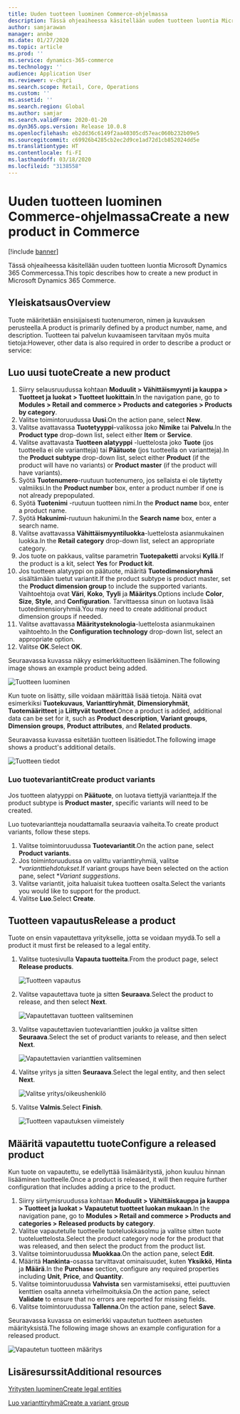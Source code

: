 ```yaml
---
title: Uuden tuotteen luominen Commerce-ohjelmassa
description: Tässä ohjeaiheessa käsitellään uuden tuotteen luontia Microsoft Dynamics 365 Commercessa.
author: samjarawan
manager: annbe
ms.date: 01/27/2020
ms.topic: article
ms.prod: ''
ms.service: dynamics-365-commerce
ms.technology: ''
audience: Application User
ms.reviewer: v-chgri
ms.search.scope: Retail, Core, Operations
ms.custom: ''
ms.assetid: ''
ms.search.region: Global
ms.author: samjar
ms.search.validFrom: 2020-01-20
ms.dyn365.ops.version: Release 10.0.8
ms.openlocfilehash: eb2dd36c6149f2aa40305cd57eac060b232b09e5
ms.sourcegitcommit: c69926b4285cb2ec2d9ce1ad72d1cb852024dd5e
ms.translationtype: HT
ms.contentlocale: fi-FI
ms.lasthandoff: 03/18/2020
ms.locfileid: "3138558"
---
```

# <a name="create-a-new-product-in-commerce"></a><span data-ttu-id="dbe7c-103">Uuden tuotteen luominen Commerce-ohjelmassa</span><span class="sxs-lookup"><span data-stu-id="dbe7c-103">Create a new product in Commerce</span></span>


[!include [banner](includes/banner.md)]

<span data-ttu-id="dbe7c-104">Tässä ohjeaiheessa käsitellään uuden tuotteen luontia Microsoft Dynamics 365 Commercessa.</span><span class="sxs-lookup"><span data-stu-id="dbe7c-104">This topic describes how to create a new product in Microsoft Dynamics 365 Commerce.</span></span>

## <a name="overview"></a><span data-ttu-id="dbe7c-105">Yleiskatsaus</span><span class="sxs-lookup"><span data-stu-id="dbe7c-105">Overview</span></span>

<span data-ttu-id="dbe7c-106">Tuote määritetään ensisijaisesti tuotenumeron, nimen ja kuvauksen perusteella.</span><span class="sxs-lookup"><span data-stu-id="dbe7c-106">A product is primarily defined by a product number, name, and description.</span></span> <span data-ttu-id="dbe7c-107">Tuotteen tai palvelun kuvaamiseen tarvitaan myös muita tietoja:</span><span class="sxs-lookup"><span data-stu-id="dbe7c-107">However, other data is also required in order to describe a product or service:</span></span>

## <a name="create-a-new-product"></a><span data-ttu-id="dbe7c-108">Luo uusi tuote</span><span class="sxs-lookup"><span data-stu-id="dbe7c-108">Create a new product</span></span>

1. <span data-ttu-id="dbe7c-109">Siirry selausruudussa kohtaan **Moduulit \> Vähittäismyynti ja kauppa \> Tuotteet ja luokat \> Tuotteet luokittain**.</span><span class="sxs-lookup"><span data-stu-id="dbe7c-109">In the navigation pane, go to **Modules \> Retail and commerce \> Products and categories \> Products by category**.</span></span>
1. <span data-ttu-id="dbe7c-110">Valitse toimintoruudussa **Uusi**.</span><span class="sxs-lookup"><span data-stu-id="dbe7c-110">On the action pane, select **New**.</span></span>
1. <span data-ttu-id="dbe7c-111">Valitse avattavassa **Tuotetyyppi**-valikossa joko **Nimike** tai **Palvelu**.</span><span class="sxs-lookup"><span data-stu-id="dbe7c-111">In the **Product type** drop-down list, select either **Item** or **Service**.</span></span>
1. <span data-ttu-id="dbe7c-112">Valitse avattavasta **Tuotteen alatyyppi** -luettelosta joko **Tuote** (jos tuotteella ei ole variantteja) tai **Päätuote** (jos tuotteella on variantteja).</span><span class="sxs-lookup"><span data-stu-id="dbe7c-112">In the **Product subtype** drop-down list, select either **Product** (if the product will have no variants) or **Product master** (if the product will have variants).</span></span>
1. <span data-ttu-id="dbe7c-113">Syötä **Tuotenumero**-ruutuun tuotenumero, jos sellaista ei ole täytetty valmiiksi.</span><span class="sxs-lookup"><span data-stu-id="dbe7c-113">In the **Product number** box, enter a product number if one is not already prepopulated.</span></span>
1. <span data-ttu-id="dbe7c-114">Syötä **Tuotenimi** -ruutuun tuotteen nimi.</span><span class="sxs-lookup"><span data-stu-id="dbe7c-114">In the **Product name** box, enter a product name.</span></span>
1. <span data-ttu-id="dbe7c-115">Syötä **Hakunimi**-ruutuun hakunimi.</span><span class="sxs-lookup"><span data-stu-id="dbe7c-115">In the **Search name** box, enter a search name.</span></span>
1. <span data-ttu-id="dbe7c-116">Valitse avattavassa **Vähittäismyyntiluokka**-luettelosta asianmukainen luokka.</span><span class="sxs-lookup"><span data-stu-id="dbe7c-116">In the **Retail category** drop-down list, select an appropriate category.</span></span>
1. <span data-ttu-id="dbe7c-117">Jos tuote on pakkaus, valitse parametrin **Tuotepaketti** arvoksi **Kyllä**.</span><span class="sxs-lookup"><span data-stu-id="dbe7c-117">If the product is a kit, select **Yes** for **Product kit**.</span></span>
1. <span data-ttu-id="dbe7c-118">Jos tuotteen alatyyppi on päätuote, määritä **Tuotedimensioryhmä** sisältämään tuetut variantit.</span><span class="sxs-lookup"><span data-stu-id="dbe7c-118">If the product subtype is product master, set the **Product dimension group** to include the supported variants.</span></span> <span data-ttu-id="dbe7c-119">Vaihtoehtoja ovat **Väri**, **Koko**, **Tyyli** ja **Määritys**.</span><span class="sxs-lookup"><span data-stu-id="dbe7c-119">Options include **Color**, **Size**, **Style**, and **Configuration**.</span></span> <span data-ttu-id="dbe7c-120">Tarvittaessa sinun on luotava lisää tuotedimensioryhmiä.</span><span class="sxs-lookup"><span data-stu-id="dbe7c-120">You may need to create additional product dimension groups if needed.</span></span>
1. <span data-ttu-id="dbe7c-121">Valitse avattavassa **Määritysteknologia**-luettelosta asianmukainen vaihtoehto.</span><span class="sxs-lookup"><span data-stu-id="dbe7c-121">In the **Configuration technology** drop-down list, select an appropriate option.</span></span>
1. <span data-ttu-id="dbe7c-122">Valitse **OK**.</span><span class="sxs-lookup"><span data-stu-id="dbe7c-122">Select **OK**.</span></span>

<span data-ttu-id="dbe7c-123">Seuraavassa kuvassa näkyy esimerkkituotteen lisääminen.</span><span class="sxs-lookup"><span data-stu-id="dbe7c-123">The following image shows an example product being added.</span></span>

![Tuotteen luominen](media/create-new-product.png)

<span data-ttu-id="dbe7c-125">Kun tuote on lisätty, sille voidaan määrittää lisää tietoja. Näitä ovat esimerkiksi **Tuotekuvaus**, **Varianttiryhmät**, **Dimensioryhmät**, **Tuotemääritteet** ja **Liittyvät tuotteet**.</span><span class="sxs-lookup"><span data-stu-id="dbe7c-125">Once a product is added, additional data can be set for it, such as **Product description**, **Variant groups**, **Dimension groups**, **Product attributes**, and **Related products**.</span></span>

<span data-ttu-id="dbe7c-126">Seuraavassa kuvassa esitetään tuotteen lisätiedot.</span><span class="sxs-lookup"><span data-stu-id="dbe7c-126">The following image shows a product's additional details.</span></span>

![Tuotteen tiedot](media/create-new-product-2.png)

### <a name="create-product-variants"></a><span data-ttu-id="dbe7c-128">Luo tuotevariantit</span><span class="sxs-lookup"><span data-stu-id="dbe7c-128">Create product variants</span></span>

<span data-ttu-id="dbe7c-129">Jos tuotteen alatyyppi on **Päätuote**, on luotava tiettyjä variantteja.</span><span class="sxs-lookup"><span data-stu-id="dbe7c-129">If the product subtype is **Product master**, specific variants will need to be created.</span></span> 

<span data-ttu-id="dbe7c-130">Luo tuotevariantteja noudattamalla seuraavia vaiheita.</span><span class="sxs-lookup"><span data-stu-id="dbe7c-130">To create product variants, follow these steps.</span></span>

1. <span data-ttu-id="dbe7c-131">Valitse toimintoruudussa **Tuotevariantit**.</span><span class="sxs-lookup"><span data-stu-id="dbe7c-131">On the action pane, select **Product variants**.</span></span>
1. <span data-ttu-id="dbe7c-132">Jos toimintoruudussa on valittu varianttiryhmiä, valitse \**varianttiehdotukset*.</span><span class="sxs-lookup"><span data-stu-id="dbe7c-132">If variant groups have been selected on the action pane, select \**Variant suggestions*.</span></span>
1. <span data-ttu-id="dbe7c-133">Valitse variantit, joita haluaisit tukea tuotteen osalta.</span><span class="sxs-lookup"><span data-stu-id="dbe7c-133">Select the variants you would like to support for the product.</span></span>
1. <span data-ttu-id="dbe7c-134">Valitse **Luo**.</span><span class="sxs-lookup"><span data-stu-id="dbe7c-134">Select **Create**.</span></span>

## <a name="release-a-product"></a><span data-ttu-id="dbe7c-135">Tuotteen vapautus</span><span class="sxs-lookup"><span data-stu-id="dbe7c-135">Release a product</span></span>

<span data-ttu-id="dbe7c-136">Tuote on ensin vapautettava yritykselle, jotta se voidaan myydä.</span><span class="sxs-lookup"><span data-stu-id="dbe7c-136">To sell a product it must first be released to a legal entity.</span></span>

1. <span data-ttu-id="dbe7c-137">Valitse tuotesivulla **Vapauta tuotteita**.</span><span class="sxs-lookup"><span data-stu-id="dbe7c-137">From the product page, select **Release products**.</span></span>

    ![Tuotteen vapautus](media/create-new-product-3.png)

1. <span data-ttu-id="dbe7c-139">Valitse vapautettava tuote ja sitten **Seuraava**.</span><span class="sxs-lookup"><span data-stu-id="dbe7c-139">Select the product to release, and then select **Next**.</span></span>

    ![Vapautettavan tuotteen valitseminen](media/create-new-product-4.png)

1. <span data-ttu-id="dbe7c-141">Valitse vapautettavien tuotevarianttien joukko ja valitse sitten **Seuraava**.</span><span class="sxs-lookup"><span data-stu-id="dbe7c-141">Select the set of product variants to release, and then select **Next**.</span></span>

    ![Vapautettavien varianttien valitseminen](media/create-new-product-5.png)

1. <span data-ttu-id="dbe7c-143">Valitse yritys ja sitten **Seuraava**.</span><span class="sxs-lookup"><span data-stu-id="dbe7c-143">Select the legal entity, and then select **Next**.</span></span>

    ![Valitse yritys/oikeushenkilö](media/create-new-product-6.png)

1. <span data-ttu-id="dbe7c-145">Valitse **Valmis**.</span><span class="sxs-lookup"><span data-stu-id="dbe7c-145">Select **Finish**.</span></span>

    ![Tuotteen vapautuksen viimeistely](media/create-new-product-7.png)

## <a name="configure-a-released-product"></a><span data-ttu-id="dbe7c-147">Määritä vapautettu tuote</span><span class="sxs-lookup"><span data-stu-id="dbe7c-147">Configure a released product</span></span>

<span data-ttu-id="dbe7c-148">Kun tuote on vapautettu, se edellyttää lisämääritystä, johon kuuluu hinnan lisääminen tuotteelle.</span><span class="sxs-lookup"><span data-stu-id="dbe7c-148">Once a product is released, it will then require further configuration that includes adding a price to the product.</span></span>

1. <span data-ttu-id="dbe7c-149">Siirry siirtymisruudussa kohtaan **Moduulit \> Vähittäiskauppa ja kauppa \> Tuotteet ja luokat \> Vapautetut tuotteet luokan mukaan**.</span><span class="sxs-lookup"><span data-stu-id="dbe7c-149">In the navigation pane, go to **Modules \> Retail and commerce \> Products and categories \> Released products by category**.</span></span>
1. <span data-ttu-id="dbe7c-150">Valitse vapautetulle tuotteelle tuoteluokkasolmu ja valitse sitten tuote tuoteluettelosta.</span><span class="sxs-lookup"><span data-stu-id="dbe7c-150">Select the product category node for the product that was released, and then select the product from the product list.</span></span>
1. <span data-ttu-id="dbe7c-151">Valitse toimintoruudussa **Muokkaa**.</span><span class="sxs-lookup"><span data-stu-id="dbe7c-151">On the action pane, select **Edit**.</span></span>
1. <span data-ttu-id="dbe7c-152">Määritä **Hankinta**-osassa tarvittavat ominaisuudet, kuten **Yksikkö**, **Hinta** ja **Määrä**.</span><span class="sxs-lookup"><span data-stu-id="dbe7c-152">In the **Purchase** section, configure any required properties including **Unit**, **Price**,  and **Quantity**.</span></span>
1. <span data-ttu-id="dbe7c-153">Valitse toimintoruudussa **Vahvista** sen varmistamiseksi, ettei puuttuvien kenttien osalta anneta virheilmoituksia.</span><span class="sxs-lookup"><span data-stu-id="dbe7c-153">On the action pane, select **Validate** to ensure that no errors are reported for missing fields.</span></span>
1. <span data-ttu-id="dbe7c-154">Valitse toimintoruudussa **Tallenna**.</span><span class="sxs-lookup"><span data-stu-id="dbe7c-154">On the action pane, select **Save**.</span></span>

<span data-ttu-id="dbe7c-155">Seuraavassa kuvassa on esimerkki vapautetun tuotteen asetusten määrityksistä.</span><span class="sxs-lookup"><span data-stu-id="dbe7c-155">The following image shows an example configuration for a released product.</span></span>

![Vapautetun tuotteen määritys](media/create-new-product-8.png)

## <a name="additional-resources"></a><span data-ttu-id="dbe7c-157">Lisäresurssit</span><span class="sxs-lookup"><span data-stu-id="dbe7c-157">Additional resources</span></span>

[<span data-ttu-id="dbe7c-158">Yritysten luominen</span><span class="sxs-lookup"><span data-stu-id="dbe7c-158">Create legal entities</span></span>](channels-legal-entities.md)

[<span data-ttu-id="dbe7c-159">Luo varianttiryhmä</span><span class="sxs-lookup"><span data-stu-id="dbe7c-159">Create a variant group</span></span>](create-variant-group.md) 
